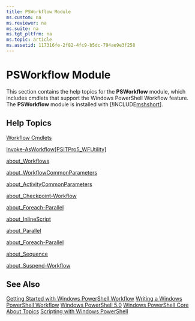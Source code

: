 ```yaml
---
title: PSWorkflow Module
ms.custom: na
ms.reviewer: na
ms.suite: na
ms.tgt_pltfrm: na
ms.topic: article
ms.assetid: 117316fe-2f82-4fc9-b5dc-794ae9e3f258
---
```

# PSWorkflow Module
This section contains the help topics for the **PSWorkflow** module, which includes cmdlets that support the Windows PowerShell Workflow feature. The **PSWorkflow** module is installed with [!INCLUDE[mshshort](../Token/mshshort_md.md)].

## Help Topics
[Workflow Cmdlets](http://go.microsoft.com/fwlink/?LinkID=245865)

[Invoke-AsWorkflow[PSITPro5_WFUtility]](https://technet.microsoft.com/en-us/library/a5a32019-0d68-4041-935f-1b1cacaf6d3d)

[about_Workflows](https://technet.microsoft.com/en-us/library/f2897bdd-1b9d-4679-8b19-09840bd40a22)

[about_WorkflowCommonParameters](https://technet.microsoft.com/en-us/library/119f968e-618e-439c-b76c-cdd17e6df27c)

[about_ActivityCommonParameters](https://technet.microsoft.com/en-us/library/8ca60664-37c6-4257-a723-e3c41dd10122)

[about_Checkpoint-Workflow](https://technet.microsoft.com/en-us/library/3a309488-1e7a-4807-b83b-dedbeac3ee1c)

[about_Foreach-Parallel](https://technet.microsoft.com/en-us/library/35704780-dde8-4f5f-9319-5b982148bba7)

[about_InlineScript](https://technet.microsoft.com/en-us/library/f88ed5a9-02d6-4bf0-a031-61198e1e7291)

[about_Parallel](https://technet.microsoft.com/en-us/library/104559a8-e89a-49f5-8c08-e5bf72768cbf)

[about_Foreach-Parallel](https://technet.microsoft.com/en-us/library/35704780-dde8-4f5f-9319-5b982148bba7)

[about_Sequence](https://technet.microsoft.com/en-us/library/bda3f81a-be8a-43be-b0df-12bb7e193b9b)

[about_Suspend-Workflow](https://technet.microsoft.com/en-us/library/be2ded75-1eca-493e-96c1-758f92b5f199)

## See Also
[Getting Started with Windows PowerShell Workflow](http://go.microsoft.com/fwlink/?LinkID=252592)
[Writing a Windows PowerShell Workflow](https://technet.microsoft.com/en-us/library/2551ceed-836f-4275-9fc0-ea68446d6a35)
[Windows PowerShell 5.0](../Topic/Windows-PowerShell-5.0.md)
[Windows PowerShell Core About Topics](../Topic/Windows-PowerShell-Core-About-Topics.md)
[Scripting with Windows PowerShell](../Topic/Scripting-with-Windows-PowerShell.md)

